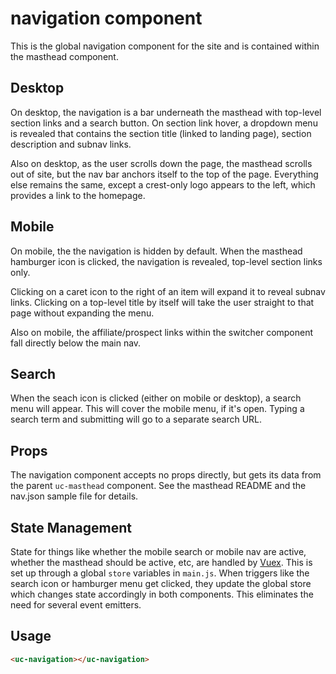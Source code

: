 # navigation component

This is the global navigation component for the site and is contained within the masthead component. 

## Desktop
On desktop, the navigation is a bar underneath the masthead with top-level section links and a search button. On section link hover, a dropdown menu is revealed that contains the section title (linked to landing page), section description and subnav links. 

Also on desktop, as the user scrolls down the page, the masthead scrolls out of site, but the nav bar anchors itself to the top of the page. Everything else remains the same, except a crest-only logo appears to the left, which provides a link to the homepage.

## Mobile
On mobile, the the navigation is hidden by default. When the masthead hamburger icon is clicked, the navigation is revealed, top-level section links only. 

Clicking on a caret icon to the right of an item will expand it to reveal subnav links. Clicking on a top-level title by itself will take the user straight to that page without expanding the menu.

Also on mobile, the affiliate/prospect links within the switcher component fall directly below the main nav.

## Search
When the seach icon is clicked (either on mobile or desktop), a search menu will appear. This will cover the mobile menu, if it's open. Typing a search term and submitting will go to a separate search URL.

## Props
The navigation component accepts no props directly, but gets its data from the parent `uc-masthead` component. See the masthead README and the nav.json sample file for details.

## State Management
State for things like whether the mobile search or mobile nav are active, whether the masthead should be active, etc, are handled by [Vuex](https://vuex.vuejs.org). This is set up through a global `store` variables in `main.js`. When triggers like the search icon or hamburger menu get clicked, they update the global store which changes state accordingly in both components. This eliminates the need for several event emitters. 

## Usage

```html
<uc-navigation></uc-navigation>
```
